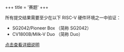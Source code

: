 +++
title = '赛题'
+++

所有提交结果需要至少在以下 RISC-V 硬件环境之一中验证：

- SG2042/Pioneer Box （简称 SG2042）
- CV1800B/Milk-V Duo （简称 Duo）

[点击查看详细说明](../introduction/)
